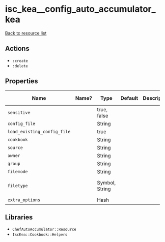 # isc_kea__config_auto_accumulator_kea

[Back to resource list](../README.md#resources)

## Actions

- `:create`
- `:delete`

## Properties

| Name                        | Name? | Type           | Default | Description | Allowed Values        |
| --------------------------- | ----- | -------------- | ------- | ----------- | --------------------- |
| `sensitive`                 |       | true, false    |         |             |                       |
| `config_file`               |       | String         |         |             |                       |
| `load_existing_config_file` |       | true           |         |             |                       |
| `cookbook`                  |       | String         |         |             |                       |
| `source`                    |       | String         |         |             |                       |
| `owner`                     |       | String         |         |             |                       |
| `group`                     |       | String         |         |             |                       |
| `filemode`                  |       | String         |         |             |                       |
| `filetype`                  |       | Symbol, String |         |             | json, ini, toml, yaml |
| `extra_options`             |       | Hash           |         |             |                       |

## Libraries

- `ChefAutoAccumulator::Resource`
- `IscKea::Cookbook::Helpers`
